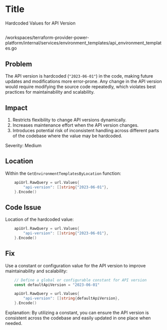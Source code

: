 # Title

Hardcoded Values for API Version

##

/workspaces/terraform-provider-power-platform/internal/services/environment_templates/api_environment_templates.go

## Problem

The API version is hardcoded (`"2023-06-01"`) in the code, making future updates and modifications more error-prone. Any change in the API version would require modifying the source code repeatedly, which violates best practices for maintainability and scalability.

## Impact

1. Restricts flexibility to change API versions dynamically.
2. Increases maintenance effort when the API version changes.
3. Introduces potential risk of inconsistent handling across different parts of the codebase where the value may be hardcoded.

Severity: Medium

## Location

Within the `GetEnvironmentTemplatesByLocation` function:

```go
	apiUrl.RawQuery = url.Values{
		"api-version": []string{"2023-06-01"},
	}.Encode()
```

## Code Issue

Location of the hardcoded value:

```go
	apiUrl.RawQuery = url.Values{
		"api-version": []string{"2023-06-01"},
	}.Encode()
```

## Fix

Use a constant or configuration value for the API version to improve maintainability and scalability:

```go
	// Define a global or configurable constant for API version
	const defaultApiVersion = "2023-06-01"

	apiUrl.RawQuery = url.Values{
		"api-version": []string{defaultApiVersion},
	}.Encode()
```

Explanation: By utilizing a constant, you can ensure the API version is consistent across the codebase and easily updated in one place when needed.